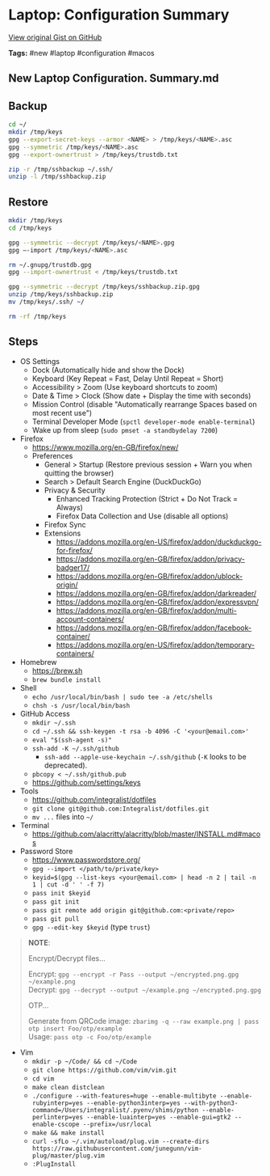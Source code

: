 # Laptop: Configuration Summary 

[View original Gist on GitHub](https://gist.github.com/Integralist/05e5415de6743e66b112574a1a5c1970)

**Tags:** #new #laptop #configuration #macos

## New Laptop Configuration. Summary.md

## Backup

```bash
cd ~/
mkdir /tmp/keys
gpg --export-secret-keys --armor <NAME> > /tmp/keys/<NAME>.asc
gpg --symmetric /tmp/keys/<NAME>.asc
gpg --export-ownertrust > /tmp/keys/trustdb.txt 

zip -r /tmp/sshbackup ~/.ssh/
unzip -l /tmp/sshbackup.zip
```

## Restore

```bash
mkdir /tmp/keys
cd /tmp/keys

gpg --symmetric --decrypt /tmp/keys/<NAME>.gpg
gpg —-import /tmp/keys/<NAME>.asc

rm ~/.gnupg/trustdb.gpg
gpg --import-ownertrust < /tmp/keys/trustdb.txt

gpg --symmetric --decrypt /tmp/keys/sshbackup.zip.gpg
unzip /tmp/keys/sshbackup.zip
mv /tmp/keys/.ssh/ ~/

rm -rf /tmp/keys
```

## Steps

- OS Settings
    - Dock (Automatically hide and show the Dock)
    - Keyboard (Key Repeat = Fast, Delay Until Repeat = Short)
    - Accessibility > Zoom (Use keyboard shortcuts to zoom)
    - Date & Time > Clock (Show date + Display the time with seconds)
    - Mission Control (disable "Automatically rearrange Spaces based on most recent use")
    - Terminal Developer Mode (`spctl developer-mode enable-terminal`)
    - Wake up from sleep (`sudo pmset -a standbydelay 7200`)
- Firefox
	- https://www.mozilla.org/en-GB/firefox/new/
    - Preferences
        - General > Startup (Restore previous session + Warn you when quitting the browser)
        - Search > Default Search Engine (DuckDuckGo)
        - Privacy & Security
            - Enhanced Tracking Protection (Strict + Do Not Track = Always)
            - Firefox Data Collection and Use (disable all options)
        - Firefox Sync
        - Extensions
            - https://addons.mozilla.org/en-US/firefox/addon/duckduckgo-for-firefox/
            - https://addons.mozilla.org/en-GB/firefox/addon/privacy-badger17/
            - https://addons.mozilla.org/en-GB/firefox/addon/ublock-origin/
            - https://addons.mozilla.org/en-GB/firefox/addon/darkreader/
            - https://addons.mozilla.org/en-GB/firefox/addon/expressvpn/
            - https://addons.mozilla.org/en-GB/firefox/addon/multi-account-containers/
            - https://addons.mozilla.org/en-GB/firefox/addon/facebook-container/
            - https://addons.mozilla.org/en-US/firefox/addon/temporary-containers/
- Homebrew
	- https://brew.sh 
    - `brew bundle install`
- Shell
    - `echo /usr/local/bin/bash | sudo tee -a /etc/shells`
    - `chsh -s /usr/local/bin/bash`
- GitHub Access
    - `mkdir ~/.ssh`
    - `cd ~/.ssh && ssh-keygen -t rsa -b 4096 -C '<your@email.com>'`
    - `eval "$(ssh-agent -s)"`
    - `ssh-add -K ~/.ssh/github`
      - `ssh-add --apple-use-keychain ~/.ssh/github` (`-K` looks to be deprecated).
    - `pbcopy < ~/.ssh/github.pub`
    - https://github.com/settings/keys 
- Tools
	- https://github.com/integralist/dotfiles
    - `git clone git@github.com:Integralist/dotfiles.git`
    - `mv ...` files into `~/`
- Terminal
	- https://github.com/alacritty/alacritty/blob/master/INSTALL.md#macos
- Password Store
	- https://www.passwordstore.org/
    - `gpg --import </path/to/private/key>`
    - `keyid=$(gpg --list-keys <your@email.com> | head -n 2 | tail -n 1 | cut -d ' ' -f 7)`
    - `pass init $keyid`
    - `pass git init`
    - `pass git remote add origin git@github.com:<private/repo>`
    - `pass git pull`
    - `gpg --edit-key $keyid` (type `trust`)

> **NOTE**: 
>
> Encrypt/Decrypt files...
>
> Encrypt: `gpg --encrypt -r Pass --output ~/encrypted.png.gpg ~/example.png`  
> Decrypt: `gpg --decrypt --output ~/example.png ~/encrypted.png.gpg`
>  
> OTP...
>  
> Generate from QRCode image: `zbarimg -q --raw example.png | pass otp insert Foo/otp/example`  
> Usage: `pass otp -c Foo/otp/example`

- Vim
    - `mkdir -p ~/Code/ && cd ~/Code`
    - `git clone https://github.com/vim/vim.git`
    - `cd vim`
    - `make clean distclean`
    - `./configure --with-features=huge --enable-multibyte --enable-rubyinterp=yes --enable-python3interp=yes --with-python3-command=/Users/integralist/.pyenv/shims/python --enable-perlinterp=yes --enable-luainterp=yes --enable-gui=gtk2 --enable-cscope --prefix=/usr/local`
    - `make && make install`
    - `curl -sfLo ~/.vim/autoload/plug.vim --create-dirs https://raw.githubusercontent.com/junegunn/vim-plug/master/plug.vim`
    - `:PlugInstall`

